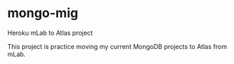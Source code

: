 # mongo-mig
Heroku mLab to Atlas project

This project is practice moving my current MongoDB projects to Atlas from mLab.